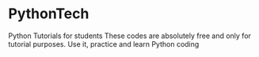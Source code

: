# PythonTech
Python Tutorials for students
These codes are absolutely free and only for tutorial purposes.
Use it, practice and learn Python coding
